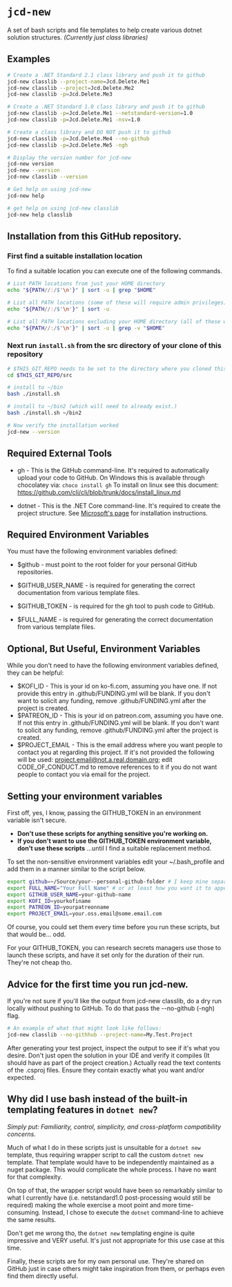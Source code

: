 # `jcd-new`

A set of bash scripts and file templates to help create various dotnet solution structures. *(Currently just class libraries)*

## Examples
```bash
# Create a .NET Standard 2.1 class library and push it to github 
jcd-new classlib --project-name=Jcd.Delete.Me1
jcd-new classlib --project=Jcd.Delete.Me2
jcd-new classlib -p=Jcd.Delete.Me3

# Create a .NET Standard 1.0 class library and push it to github 
jcd-new classlib -p=Jcd.Delete.Me1 --netstandard-version=1.0
jcd-new classlib -p=Jcd.Delete.Me1 -nsv=1.0

# Create a class library and DO NOT push it to github 
jcd-new classlib -p=Jcd.Delete.Me4 --no-github 
jcd-new classlib -p=Jcd.Delete.Me5 -ngh

# Display the version number for jcd-new
jcd-new version
jcd-new --version
jcd-new classlib --version

# Get help on using jcd-new
jcd-new help

# get help on using jcd-new classlib
jcd-new help classlib
```

## Installation from this GitHub repository.

### First find a suitable installation location

To find a suitable location you can execute one of the following commands.
```bash
# List PATH locations from just your HOME directory 
echo "${PATH//:/$'\n'}" | sort -u | grep "$HOME"

# List all PATH locations (some of these will require admin privileges) 
echo "${PATH//:/$'\n'}" | sort -u 

# List all PATH locations excluding your HOME directory (all of these will require admin privileges) 
echo "${PATH//:/$'\n'}" | sort -u | grep -v "$HOME"
```

### Next run `install.sh` from the src directory of your clone of this repository
```bash
# $THIS_GIT_REPO needs to be set to the directory where you cloned this repository, or you can manually substitute the correct value.
cd $THIS_GIT_REPO/src

# install to ~/bin
bash ./install.sh

# install to ~/bin2 (which will need to already exist.)
bash ./install.sh ~/bin2

# Now verify the installation worked
jcd-new --version
```

## Required External Tools

* gh - This is the GitHub command-line. It's required to automatically upload your code to GitHub.
  On Windows this is available through chocolatey via: ```choco install gh```
  To install on linux see this document: https://github.com/cli/cli/blob/trunk/docs/install_linux.md

* dotnet - This is the .NET Core command-line. It's required to create the project structure. 
  See [Microsoft's page](https://dotnet.microsoft.com/en-us/download) for installation instructions.

## Required Environment Variables

You must have the following environment variables defined:
* $github - must point to the root folder for your personal GitHub repositories.

* $GITHUB_USER_NAME - is required for generating the correct documentation from various template files.

* $GITHUB_TOKEN - is required for the gh tool to push code to GitHub.

* $FULL_NAME - is required for generating the correct documentation from various template files.

## Optional, But Useful, Environment Variables 

While you don't need to have the following environment variables defined, they can be helpful:

* $KOFI_ID - This is your id on ko-fi.com, assuming you have one. If not provide this entry in .github/FUNDING.yml will be blank.
  If you don't want to solicit any funding, remove .github/FUNDING.yml after the project is created.
* $PATREON_ID - This is your id on patreon.com, assuming you have one. If not this entry in .github/FUNDING.yml will be blank.
  If you don't want to solicit any funding, remove .github/FUNDING.yml after the project is created.
* $PROJECT_EMAIL - This is the email address where you want people to contact you at regarding this project.
  If it's not provided the following will be used: project.email@not.a.real.domain.org; edit CODE_OF_CONDUCT.md
  to remove references to it if you do not want people to contact you via email for the project.

## Setting your environment variables
First off, yes, I know, passing the GITHUB_TOKEN in an environment variable isn't secure.
* **Don't use these scripts for anything sensitive you're working on.**
* **If you don't want to use the GITHUB_TOKEN environment variable, don't use these scripts** ...until I find a suitable 
  replacement method.

To set the non-sensitive environment variables edit your ~/.bash_profile and add them in a 
manner similar to the script below.
```bash
export github=~/Source/your--personal-github-folder # I keep mine separate from others' for personal edification. 
export FULL_NAME="Your Full Name" # or at least how you want it to appear in the LICENSE file.
export GITHUB_USER_NAME=your-github-name
export KOFI_ID=yourkofiname
export PATREON_ID=yourpatreonname
export PROJECT_EMAIL=your.oss.email@some.email.com
```

Of course, you could set them every time before you run these scripts, but that would be... odd.

For your GITHUB_TOKEN, you can research secrets managers use those to launch these scripts, 
and have it set only for the duration of their run. They're not cheap tho. 

## Advice for the first time you run jcd-new.

If you're not sure if you'll like the output from jcd-new classlib, do a dry run locally without pushing to GitHub.
To do that pass the --no-github (-ngh) flag.
```bash
# An example of what that might look like follows:
jcd-new classlib --no-githhub --project-name=My.Test.Project
```
After generating your test project, inspect the output to see if it's what you desire. Don't just open the solution in
your IDE and verify it compiles (It should have as part of the project creation.) Actually read the text contents of the
.csproj files. Ensure they contain exactly what you want and/or expected.

## Why did I use bash instead of the built-in templating features in `dotnet new`?

*Simply put: Familiarity, control, simplicity, and cross-platform compatibility concerns.*

Much of what I do in these scripts just is unsuitable for a `dotnet new` template, thus requiring wrapper script to call
the custom `dotnet new` template. That template would have to be independently maintained as a nuget package. This would 
complicate the whole process. I have no want for that complexity. 

On top of that, the wrapper script would have been so remarkably similar to what I currently have (i.e. netstandard1.0 
post-processing would still be required) making the whole exercise a moot point and more time-consuming. Instead, I chose
to execute the `dotnet` command-line to achieve the same results.

Don't get me wrong tho, the `dotnet new` templating engine is quite impressive and VERY useful. It's just not appropriate 
for this use case at this time.

Finally, these scripts are for my own personal use. They're shared on GitHub just in case others might take inspiration 
from them, or perhaps even find them directly useful. 